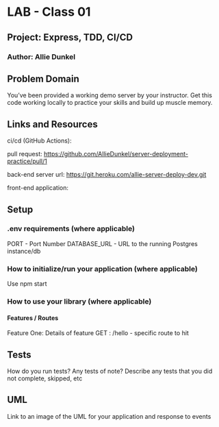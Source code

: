 # LAB - Class 01

## Project: Express, TDD, CI/CD

### Author: Allie Dunkel

## Problem Domain

You’ve been provided a working demo server by your instructor. Get this code working locally to practice your skills and build up muscle memory.

## Links and Resources

ci/cd (GitHub Actions): 

pull request: https://github.com/AllieDunkel/server-deployment-practice/pull/1 

back-end server url: https://git.heroku.com/allie-server-deploy-dev.git 

front-end application:

## Setup

### .env requirements (where applicable)

PORT - Port Number
DATABASE_URL - URL to the running Postgres instance/db

### How to initialize/run your application (where applicable)

Use npm start

### How to use your library (where applicable)

#### Features / Routes

Feature One: Details of feature
GET : /hello - specific route to hit

## Tests

How do you run tests?
Any tests of note?
Describe any tests that you did not complete, skipped, etc

## UML

Link to an image of the UML for your application and response to events